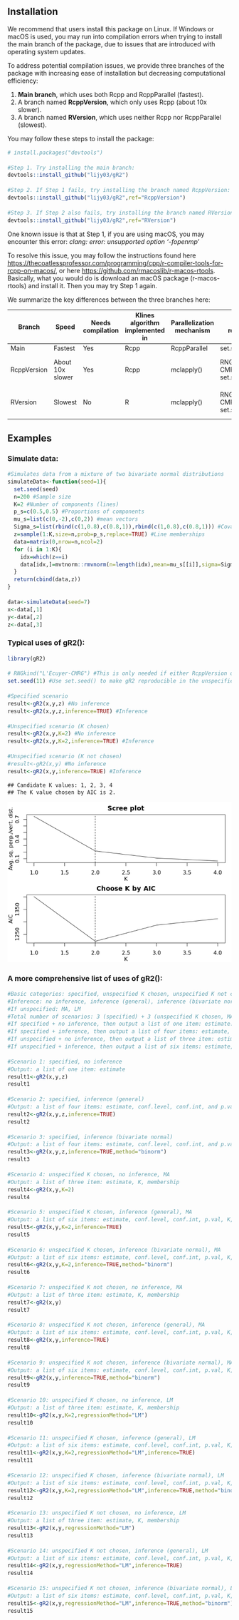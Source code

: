 
## Installation

We recommend that users install this package on Linux. If Windows or
macOS is used, you may run into compilation errors when trying to
install the main branch of the package, due to issues that are
introduced with operating system updates.

To address potential compilation issues, we provide three branches of
the package with increasing ease of installation but decreasing
computational efficiency:

1.  **Main branch**, which uses both Rcpp and RcppParallel (fastest).
2.  A branch named **RcppVersion**, which only uses Rcpp (about 10x
    slower).
3.  A branch named **RVersion**, which uses neither Rcpp nor
    RcppParallel (slowest).

You may follow these steps to install the package:

``` r
# install.packages("devtools")

#Step 1. Try installing the main branch:
devtools::install_github("lijy03/gR2")

#Step 2. If Step 1 fails, try installing the branch named RcppVersion:
devtools::install_github("lijy03/gR2",ref="RcppVersion")

#Step 3. If Step 2 also fails, try installing the branch named RVersion:
devtools::install_github("lijy03/gR2",ref="RVersion")
```

One known issue is that at Step 1, if you are using macOS, you may
encounter this error: *clang: error: unsupported option ‘-fopenmp’*

To resolve this issue, you may follow the instructions found here
<https://thecoatlessprofessor.com/programming/cpp/r-compiler-tools-for-rcpp-on-macos/>,
or here <https://github.com/rmacoslib/r-macos-rtools>. Basically, what
you would do is download an macOS package (r-macos-rtools) and install
it. Then you may try Step 1 again.

We summarize the key differences between the three branches here:

| Branch      | Speed            | Needs compilation | Klines algorithm implemented in | Parallelization mechanism | To ensure reproducibility                       | Special note for Windows users |
| ----------- | ---------------- | ----------------- | ------------------------------- | ------------------------- | ----------------------------------------------- | ------------------------------ |
| Main        | Fastest          | Yes               | Rcpp                            | RcppParallel              | set.seed()                                      |                                |
| RcppVersion | About 10x slower | Yes               | Rcpp                            | mclapply()                | RNGkind(“L’Ecuyer-CMRG”) followed by set.seed() | Use mc.cores=1 to avoid error. |
| RVersion    | Slowest          | No                | R                               | mclapply()                | RNGkind(“L’Ecuyer-CMRG”) followed by set.seed() | Use mc.cores=1 to avoid error. |

## Examples

### Simulate data:

``` r
#Simulates data from a mixture of two bivariate normal distributions
simulateData<-function(seed=1){
  set.seed(seed)
  n=200 #Sample size
  K=2 #Number of components (lines)
  p_s=c(0.5,0.5) #Proportions of components
  mu_s=list(c(0,-2),c(0,2)) #mean vectors
  Sigma_s=list(rbind(c(1,0.8),c(0.8,1)),rbind(c(1,0.8),c(0.8,1))) #Covariance matrices
  z=sample(1:K,size=n,prob=p_s,replace=TRUE) #Line memberships
  data=matrix(0,nrow=n,ncol=2)
  for (i in 1:K){
    idx=which(z==i)
    data[idx,]=mvtnorm::rmvnorm(n=length(idx),mean=mu_s[[i]],sigma=Sigma_s[[i]])
  }
  return(cbind(data,z))
}

data<-simulateData(seed=7)
x<-data[,1]
y<-data[,2]
z<-data[,3]
```

### Typical uses of gR2():

``` r
library(gR2)

# RNGkind("L'Ecuyer-CMRG") #This is only needed if either RcppVersion or RVersion is used.
set.seed(11) #Use set.seed() to make gR2 reproducible in the unspecified scenario

#Specified scenario
result<-gR2(x,y,z) #No inference
result<-gR2(x,y,z,inference=TRUE) #Inference

#Unspecified scenario (K chosen)
result<-gR2(x,y,K=2) #No inference
result<-gR2(x,y,K=2,inference=TRUE) #Inference

#Unspecified scenario (K not chosen)
#result<-gR2(x,y) #No inference
result<-gR2(x,y,inference=TRUE) #Inference
```

    ## Candidate K values: 1, 2, 3, 4
    ## The K value chosen by AIC is 2.

![](README_files/figure-gfm/unnamed-chunk-3-1.png)<!-- -->

### A more comprehensive list of uses of gR2():

``` r
#Basic categories: specified, unspecified K chosen, unspecified K not chosen
#Inference: no inference, inference (general), inference (bivariate normal)
#If unspecified: MA, LM
#Total number of scenarios: 3 (specified) + 3 (unspecified K chosen, MA) + 3 (unspecified K not chosen, MA) + 6 (LM) = 15
#If specified + no inference, then output a list of one item: estimate.
#If specified + inference, then output a list of four items: estimate, conf.level, conf.int, and p.val.
#If unspecified + no inference, then output a list of three item: estimate, K, membership.
#If unspecified + inference, then output a list of six items: estimate, conf.level, conf.int, p.val, K, membership.

#Scenario 1: specified, no inference
#Output: a list of one item: estimate
result1<-gR2(x,y,z)
result1

#Scenario 2: specified, inference (general)
#Output: a list of four items: estimate, conf.level, conf.int, and p.val
result2<-gR2(x,y,z,inference=TRUE)
result2

#Scenario 3: specified, inference (bivariate normal)
#Output: a list of four items: estimate, conf.level, conf.int, and p.val
result3<-gR2(x,y,z,inference=TRUE,method="binorm")
result3

#Scenario 4: unspecified K chosen, no inference, MA
#Output: a list of three item: estimate, K, membership
result4<-gR2(x,y,K=2)
result4

#Scenario 5: unspecified K chosen, inference (general), MA
#Output: a list of six items: estimate, conf.level, conf.int, p.val, K, membership
result5<-gR2(x,y,K=2,inference=TRUE)
result5

#Scenario 6: unspecified K chosen, inference (bivariate normal), MA
#Output: a list of six items: estimate, conf.level, conf.int, p.val, K, membership
result6<-gR2(x,y,K=2,inference=TRUE,method="binorm")
result6

#Scenario 7: unspecified K not chosen, no inference, MA
#Output: a list of three item: estimate, K, membership
result7<-gR2(x,y)
result7

#Scenario 8: unspecified K not chosen, inference (general), MA
#Output: a list of six items: estimate, conf.level, conf.int, p.val, K, membership
result8<-gR2(x,y,inference=TRUE)
result8

#Scenario 9: unspecified K not chosen, inference (bivariate normal), MA
#Output: a list of six items: estimate, conf.level, conf.int, p.val, K, membership
result9<-gR2(x,y,inference=TRUE,method="binorm")
result9

#Scenario 10: unspecified K chosen, no inference, LM
#Output: a list of three item: estimate, K, membership
result10<-gR2(x,y,K=2,regressionMethod="LM")
result10

#Scenario 11: unspecified K chosen, inference (general), LM
#Output: a list of six items: estimate, conf.level, conf.int, p.val, K, membership
result11<-gR2(x,y,K=2,regressionMethod="LM",inference=TRUE)
result11

#Scenario 12: unspecified K chosen, inference (bivariate normal), LM
#Output: a list of six items: estimate, conf.level, conf.int, p.val, K, membership
result12<-gR2(x,y,K=2,regressionMethod="LM",inference=TRUE,method="binorm")
result12

#Scenario 13: unspecified K not chosen, no inference, LM
#Output: a list of three item: estimate, K, membership
result13<-gR2(x,y,regressionMethod="LM")
result13

#Scenario 14: unspecified K not chosen, inference (general), LM
#Output: a list of six items: estimate, conf.level, conf.int, p.val, K, membership
result14<-gR2(x,y,regressionMethod="LM",inference=TRUE)
result14

#Scenario 15: unspecified K not chosen, inference (bivariate normal), LM
#Output: a list of six items: estimate, conf.level, conf.int, p.val, K, membership
result15<-gR2(x,y,regressionMethod="LM",inference=TRUE,method="binorm")
result15
```
